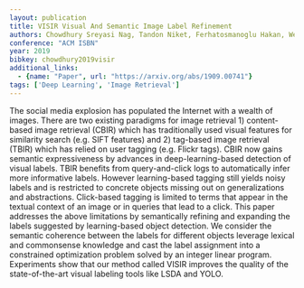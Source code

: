 ```yaml
---
layout: publication
title: VISIR Visual And Semantic Image Label Refinement
authors: Chowdhury Sreyasi Nag, Tandon Niket, Ferhatosmanoglu Hakan, Weikum Gerhard
conference: "ACM ISBN"
year: 2019
bibkey: chowdhury2019visir
additional_links:
  - {name: "Paper", url: "https://arxiv.org/abs/1909.00741"}
tags: ['Deep Learning', 'Image Retrieval']
---
```

The social media explosion has populated the Internet with a wealth of images. There are two existing paradigms for image retrieval 1) content-based image retrieval (CBIR) which has traditionally used visual features for similarity search (e.g. SIFT features) and 2) tag-based image retrieval (TBIR) which has relied on user tagging (e.g. Flickr tags). CBIR now gains semantic expressiveness by advances in deep-learning-based detection of visual labels. TBIR benefits from query-and-click logs to automatically infer more informative labels. However learning-based tagging still yields noisy labels and is restricted to concrete objects missing out on generalizations and abstractions. Click-based tagging is limited to terms that appear in the textual context of an image or in queries that lead to a click. This paper addresses the above limitations by semantically refining and expanding the labels suggested by learning-based object detection. We consider the semantic coherence between the labels for different objects leverage lexical and commonsense knowledge and cast the label assignment into a constrained optimization problem solved by an integer linear program. Experiments show that our method called VISIR improves the quality of the state-of-the-art visual labeling tools like LSDA and YOLO.
